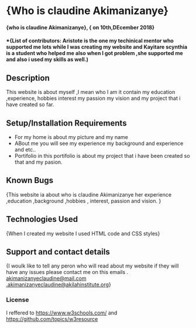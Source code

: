 # {Who is claudine Akimanizanye}
#### {who is claudine Akimanizanye}, { on 10th,DEcember 2018}
#### *{List of contributors:   Aristote  is the one my techinical mentor who supported me  lots while I was creating my website and Kayitare scynthia  is  a student who helped me also when I got    problem ,she supported me  and also i used my skills as well.)

## Description
 This website is about myself ,I mean who I am  it contain my education ,experience, hobbies    interest  my passion  my vision  and my project that  i have created so far.
## Setup/Installation Requirements
* For my home is about my picture and my name
*   ABout me    you will see  my experience my background and experience and etc..
*  Portifolio
in this portifolio is about my  project that i have been created so that  and  my pasion.
## Known Bugs
{This website  ia about  who is claudine Akimanizanye  her experience ,education ,background ,hobbies , interest, passion and vision. }
## Technologies Used
{When I  created my website I used HTML code and CSS styles}
## Support and contact details
{I woulk  like to tell  any peron who will read about my website if they will have any issues please contact me on this  emails 
. akimanizanyeclaudine@mail.com
.akimanizanyeclaudine@akilahinstitute.org}
### License

I reffered to  https://www.w3schools.com/
and https://github.com/topics/w3resource
  
